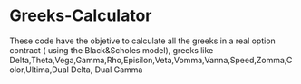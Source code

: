 # Greeks-Calculator
These code have the objetive to calculate all the greeks in a real option contract ( using the Black&amp;Scholes model), greeks like Delta,Theta,Vega,Gamma,Rho,Episilon,Veta,Vomma,Vanna,Speed,Zomma,Color,Ultima,Dual Delta, Dual Gamma 
